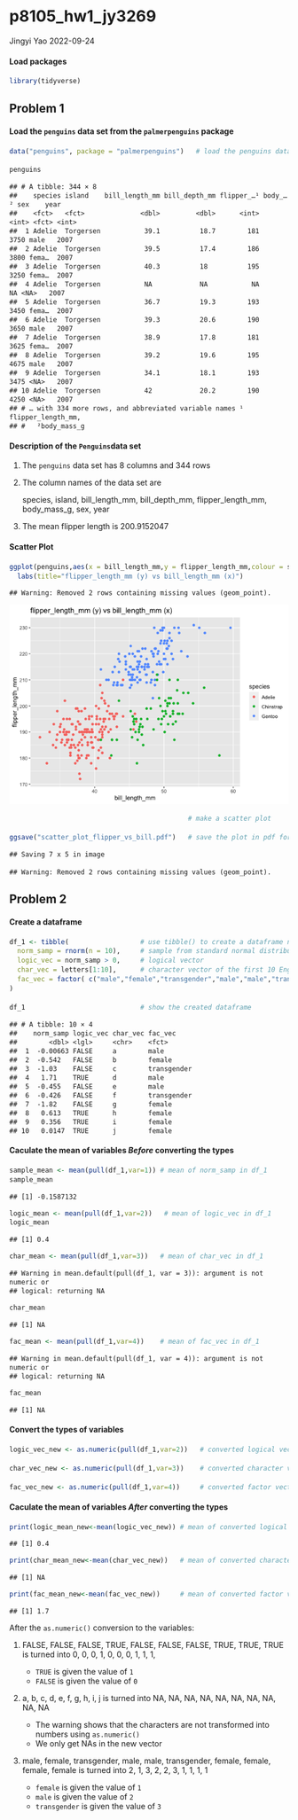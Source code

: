 p8105_hw1_jy3269
================
Jingyi Yao
2022-09-24

#### Load packages

``` r
library(tidyverse)
```

## Problem 1

#### Load the `penguins` data set from the `palmerpenguins` package

``` r
data("penguins", package = "palmerpenguins")   # load the penguins data set

penguins
```

    ## # A tibble: 344 × 8
    ##    species island    bill_length_mm bill_depth_mm flipper_…¹ body_…² sex    year
    ##    <fct>   <fct>              <dbl>         <dbl>      <int>   <int> <fct> <int>
    ##  1 Adelie  Torgersen           39.1          18.7        181    3750 male   2007
    ##  2 Adelie  Torgersen           39.5          17.4        186    3800 fema…  2007
    ##  3 Adelie  Torgersen           40.3          18          195    3250 fema…  2007
    ##  4 Adelie  Torgersen           NA            NA           NA      NA <NA>   2007
    ##  5 Adelie  Torgersen           36.7          19.3        193    3450 fema…  2007
    ##  6 Adelie  Torgersen           39.3          20.6        190    3650 male   2007
    ##  7 Adelie  Torgersen           38.9          17.8        181    3625 fema…  2007
    ##  8 Adelie  Torgersen           39.2          19.6        195    4675 male   2007
    ##  9 Adelie  Torgersen           34.1          18.1        193    3475 <NA>   2007
    ## 10 Adelie  Torgersen           42            20.2        190    4250 <NA>   2007
    ## # … with 334 more rows, and abbreviated variable names ¹​flipper_length_mm,
    ## #   ²​body_mass_g

#### Description of the `Penguins`data set

1.  The `penguins` data set has 8 columns and 344 rows

2.  The column names of the data set are

    species, island, bill_length_mm, bill_depth_mm, flipper_length_mm,
    body_mass_g, sex, year

3.  The mean flipper length is 200.9152047

#### Scatter Plot

``` r
ggplot(penguins,aes(x = bill_length_mm,y = flipper_length_mm,colour = species)) + geom_point()+
  labs(title="flipper_length_mm (y) vs bill_length_mm (x)")
```

    ## Warning: Removed 2 rows containing missing values (geom_point).

![](p8105_hw1_jy3269_files/figure-gfm/unnamed-chunk-3-1.png)<!-- -->

``` r
                                             # make a scatter plot

ggsave("scatter_plot_flipper_vs_bill.pdf")   # save the plot in pdf format
```

    ## Saving 7 x 5 in image

    ## Warning: Removed 2 rows containing missing values (geom_point).

## Problem 2

#### Create a dataframe

``` r
df_1 <- tibble(                  # use tibble() to create a dataframe named df_1
  norm_samp = rnorm(n = 10),     # sample from standard normal distribution
  logic_vec = norm_samp > 0,     # logical vector
  char_vec = letters[1:10],      # character vector of the first 10 English letters
  fac_vec = factor( c("male","female","transgender","male","male","transgender","female","female","female","female"))               # factor vector of 3 types of gender
)
 
df_1                             # show the created dataframe
```

    ## # A tibble: 10 × 4
    ##    norm_samp logic_vec char_vec fac_vec    
    ##        <dbl> <lgl>     <chr>    <fct>      
    ##  1  -0.00663 FALSE     a        male       
    ##  2  -0.542   FALSE     b        female     
    ##  3  -1.03    FALSE     c        transgender
    ##  4   1.71    TRUE      d        male       
    ##  5  -0.455   FALSE     e        male       
    ##  6  -0.426   FALSE     f        transgender
    ##  7  -1.82    FALSE     g        female     
    ##  8   0.613   TRUE      h        female     
    ##  9   0.356   TRUE      i        female     
    ## 10   0.0147  TRUE      j        female

#### Caculate the mean of variables *Before* converting the types

``` r
sample_mean <- mean(pull(df_1,var=1)) # mean of norm_samp in df_1
sample_mean
```

    ## [1] -0.1587132

``` r
logic_mean <- mean(pull(df_1,var=2))   # mean of logic_vec in df_1
logic_mean
```

    ## [1] 0.4

``` r
char_mean <- mean(pull(df_1,var=3))   # mean of char_vec in df_1
```

    ## Warning in mean.default(pull(df_1, var = 3)): argument is not numeric or
    ## logical: returning NA

``` r
char_mean
```

    ## [1] NA

``` r
fac_mean <- mean(pull(df_1,var=4))    # mean of fac_vec in df_1
```

    ## Warning in mean.default(pull(df_1, var = 4)): argument is not numeric or
    ## logical: returning NA

``` r
fac_mean
```

    ## [1] NA

#### Convert the types of variables

``` r
logic_vec_new <- as.numeric(pull(df_1,var=2))   # converted logical vector

char_vec_new <- as.numeric(pull(df_1,var=3))    # converted character vector

fac_vec_new <- as.numeric(pull(df_1,var=4))     # converted factor vector
```

#### Caculate the mean of variables *After* converting the types

``` r
print(logic_mean_new<-mean(logic_vec_new)) # mean of converted logical vector
```

    ## [1] 0.4

``` r
print(char_mean_new<-mean(char_vec_new))   # mean of converted character vector
```

    ## [1] NA

``` r
print(fac_mean_new<-mean(fac_vec_new))     # mean of converted factor vector
```

    ## [1] 1.7

After the `as.numeric()` conversion to the variables:

1.  FALSE, FALSE, FALSE, TRUE, FALSE, FALSE, FALSE, TRUE, TRUE, TRUE is
    turned into 0, 0, 0, 1, 0, 0, 0, 1, 1, 1,

    -   `TRUE` is given the value of `1`
    -   `FALSE` is given the value of `0`

2.  a, b, c, d, e, f, g, h, i, j is turned into NA, NA, NA, NA, NA, NA,
    NA, NA, NA, NA

    -   The warning shows that the characters are not transformed into
        numbers using `as.numeric()`
    -   We only get NAs in the new vector

3.  male, female, transgender, male, male, transgender, female, female,
    female, female is turned into 2, 1, 3, 2, 2, 3, 1, 1, 1, 1

    -   `female` is given the value of `1`
    -   `male` is given the value of `2`
    -   `transgender` is given the value of `3`
